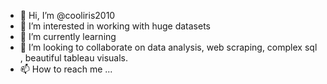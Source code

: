 - 👋 Hi, I’m @cooliris2010
- 👀 I’m interested in working with huge datasets
- 🌱 I’m currently learning 
- 💞️ I’m looking to collaborate on data analysis, web scraping, complex sql , beautiful tableau visuals. 
- 📫 How to reach me ...

<!---
cooliris2010/cooliris2010 is a ✨ special ✨ repository because its `README.md` (this file) appears on your GitHub profile.
You can click the Preview link to take a look at your changes.
--->
